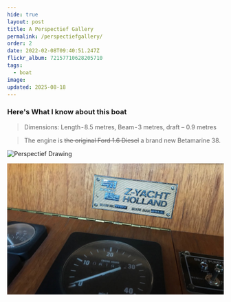 ```yaml
---
hide: true
layout: post
title: A Perspectief Gallery
permalink: /perspectiefgallery/
order: 2
date: 2022-02-08T09:40:51.247Z
flickr_album: 72157710628205710
tags:
  - boat
image: 
updated: 2025-08-18
---
```


### Here's What I know about this boat

>Dimensions: Length - 8.5 metres, Beam - 3 metres, draft – 0.9 metres

>The engine is ~~the original Ford 1.6 Diesel~~ a brand new Betamarine 38.


![Perspectief Drawing](/uploads/drawing.jpg "Perspectief Drawing")

![Boat number plate](/uploads/img_0963.jpg "Boat number plate")
